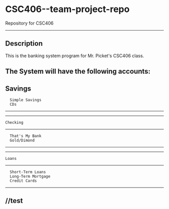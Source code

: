 CSC406--team-project-repo
=========================

Repository for CSC406

---------------------------
Description
---------------------------
This is the banking system program for Mr. Picket's CSC406 class.

The System will have the following accounts:
  ----------------------
  Savings
  ----------------------
      Simple Savings
      CDs
  ----------------------
  ----------------------
    Checking
  ----------------------
      That's My Bank
      Gold/Dimond
  ----------------------
  ----------------------
    Loans
  ----------------------
      Short-Term Loans 
      Long-Term Mortgage
      Credit Cards
  ----------------------
//test
---------------------------

